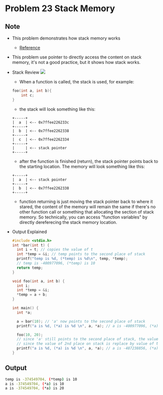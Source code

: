 Problem 23 Stack Memory
===

Note
---

-   This problem demonstrates how stack memory works
    -   [Reference](https://www.geeksforgeeks.org/stack-vs-heap-memory-allocation/)
-   This problem use pointer to directly access the content on stack memory, 
    it's not a good practice, but it shows how stack works.

- Stack Review
    ![](https://blog.gtwang.org/wp-content/uploads/2017/03/memory-layout-of-c-program-diagram-20170301-1024x962.png)
    - When a function is called, the stack is used, for example:
    ```c
    foo(int a, int b){
        int c;
    }
    ```
    - the stack will look something like this:
    ```
    +-----+ 
    |  a  | <-- 0x7ffee226233c
    +-----+
    |  b  | <-- 0x7ffee2262338
    +-----+
    |  c  | <-- 0x7ffee2262334
    +-----+ 
    |     | <-- stack pointer
    +-----+
    ```
    - after the function is finished (return), the stack pointer points back to the starting location. The memory will look something like this:
    ```
    +-----+ 
    |  a  | <-- stack pointer
    +-----+
    |  b  | <-- 0x7ffee2262338
    +-----+
    ```
    - function returning is just moving the stack pointer back to where it stared, the content of the memory will remain the same if there's no other function call or something that allocating the section of stack memory. So technically, you can access "function variables" by directly dereferecing the stack memory location.



- Output Explained
    ```c
    #include <stdio.h>
    int *bar(int t) {
      int i = t; // copies the value of t
      int *temp = &i; // temp points to the second place of stack
      printf("temp is %d, (*temp) is %d\n", temp, *temp);
      // temp is -400977096, (*temp) is 10
      return temp;
    }

    void foo(int a, int b) {
      int i; 
      int *temp = &i;
      *temp = a + b; 
    }

    int main() {
      int *a;

      a = bar(10); // 'a' now points to the second place of stack
      printf("a is %d, (*a) is %d \n", a, *a); // a is -400977096, (*a) is 10 

      foo(10, 20); 
      // since 'a' still points to the second place of stack, the value of *a becomes 20 after the function call.
      // since the value of 2nd place on stack is replace by value of the arg "int b" after calling "foo()"
      printf("a is %d, (*a) is %d \n", a, *a); // a is -487238856, (*a) is 20 
    }

    ```

Output
---
```sh
temp is -374549704, (*temp) is 10
a is -374549704, (*a) is 10 
a is -374549704, (*a) is 20 
```
